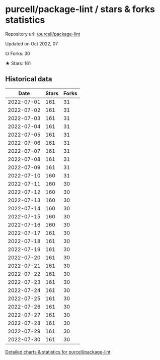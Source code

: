 # purcell/package-lint / stars & forks statistics

Repository url: [/purcell/package-lint](https://github.com/purcell/package-lint)

Updated on Oct 2022, 07

☋ Forks: 30

★ Stars: 161

## Historical data
| Date | Stars | Forks |
|------|-------|-------|
| 2022-07-01 | 161 | 31 | 
| 2022-07-02 | 161 | 31 | 
| 2022-07-03 | 161 | 31 | 
| 2022-07-04 | 161 | 31 | 
| 2022-07-05 | 161 | 31 | 
| 2022-07-06 | 161 | 31 | 
| 2022-07-07 | 161 | 31 | 
| 2022-07-08 | 161 | 31 | 
| 2022-07-09 | 161 | 31 | 
| 2022-07-10 | 160 | 31 | 
| 2022-07-11 | 160 | 30 | 
| 2022-07-12 | 160 | 30 | 
| 2022-07-13 | 160 | 30 | 
| 2022-07-14 | 160 | 30 | 
| 2022-07-15 | 160 | 30 | 
| 2022-07-16 | 160 | 30 | 
| 2022-07-17 | 161 | 30 | 
| 2022-07-18 | 161 | 30 | 
| 2022-07-19 | 161 | 30 | 
| 2022-07-20 | 161 | 30 | 
| 2022-07-21 | 161 | 30 | 
| 2022-07-22 | 161 | 30 | 
| 2022-07-23 | 161 | 30 | 
| 2022-07-24 | 161 | 30 | 
| 2022-07-25 | 161 | 30 | 
| 2022-07-26 | 161 | 30 | 
| 2022-07-27 | 161 | 30 | 
| 2022-07-28 | 161 | 30 | 
| 2022-07-29 | 161 | 30 | 
| 2022-07-30 | 161 | 30 | 


[Detailed charts & statistics for purcell/package-lint](https://reviewgithub.com/rep/purcell/package-lint)

